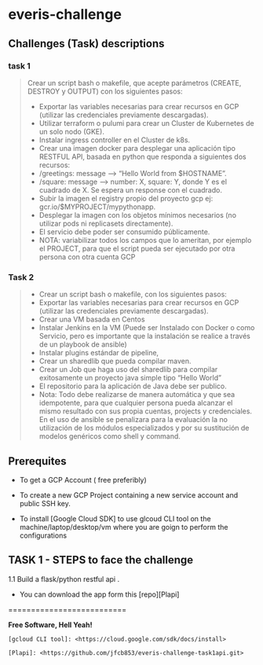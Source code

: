 # everis-challenge

## Challenges (Task) descriptions

### task 1

> Crear un script bash o makefile, que acepte parámetros (CREATE, DESTROY y OUTPUT) con los siguientes pasos:
> - Exportar las variables necesarias para crear recursos en GCP (utilizar las credenciales previamente descargadas).
> - Utilizar terraform o pulumi para crear un Cluster de Kubernetes de un solo nodo (GKE).
> - Instalar ingress controller en el Cluster de k8s.
> - Crear una imagen docker para desplegar una aplicación tipo RESTFUL API, basada en python que responda a siguientes dos recursos:
> - /greetings: message —> “Hello World from $HOSTNAME”.
> - /square: message —>  number: X, square: Y, donde Y es el cuadrado de X. Se espera un response con el cuadrado.
> - Subir la imagen el registry propio del proyecto gcp ej: gcr.io/$MYPROJECT/mypythonapp.
> - Desplegar la imagen con los objetos mínimos necesarios (no utilizar pods ni replicasets directamente).
> - El servicio debe poder ser consumido públicamente.
> - NOTA: variabilizar todos los campos que lo ameritan, por ejemplo el PROJECT, para que el script pueda ser ejecutado por otra persona con otra cuenta GCP

### Task 2
> - Crear un script bash o makefile, con los siguientes pasos:
> - Exportar las variables necesarias para crear recursos en GCP (utilizar las credenciales previamente descargadas).
> - Crear una VM basada en Centos
> - Instalar Jenkins en la VM (Puede ser Instalado con Docker o como Servicio, pero es importante que la instalación se realice a través de un playbook de ansible)
> - Instalar plugins estándar de pipeline,
> - Crear un sharedlib que pueda compilar maven.
> - Crear un Job que haga uso del sharedlib para compilar exitosamente un proyecto java simple tipo “Hello World”
> - El repositorio para la aplicación de Java debe ser publico.
> - Nota: Todo debe realizarse de manera automática y que sea idempotente, para que cualquier persona pueda alcanzar el mismo resultado con sus propia cuentas, projects y credenciales. En el uso de ansible se penalizara para la evaluación la no utilización de los módulos especializados y por su sustitución de modelos genéricos como shell y command.


## Prerequites
- To get a GCP Account ( free preferibly)
- To create a new GCP Project containing a new service account and public SSH key. 

- To install [Google Cloud SDK]  to use glcoud CLI tool on the machine/laptop/desktop/vm where you are goign to perform the configurations



## TASK 1 - STEPS to face the challenge

1.1 Build a flask/python restful api . 
 - You can download the app form this [repo][Plapi] 





==========================

**Free Software, Hell Yeah!**

[//]: # (These are reference links used in the body of this note and get stripped out when the markdown processor does its job. There is no need to format nicely because it shouldn't be seen. Thanks SO - http://stackoverflow.com/questions/4823468/store-comments-in-markdown-syntax)

    [gcloud CLI tool]: <https://cloud.google.com/sdk/docs/install>

    [Plapi]: <https://github.com/jfcb853/everis-challenge-task1api.git>